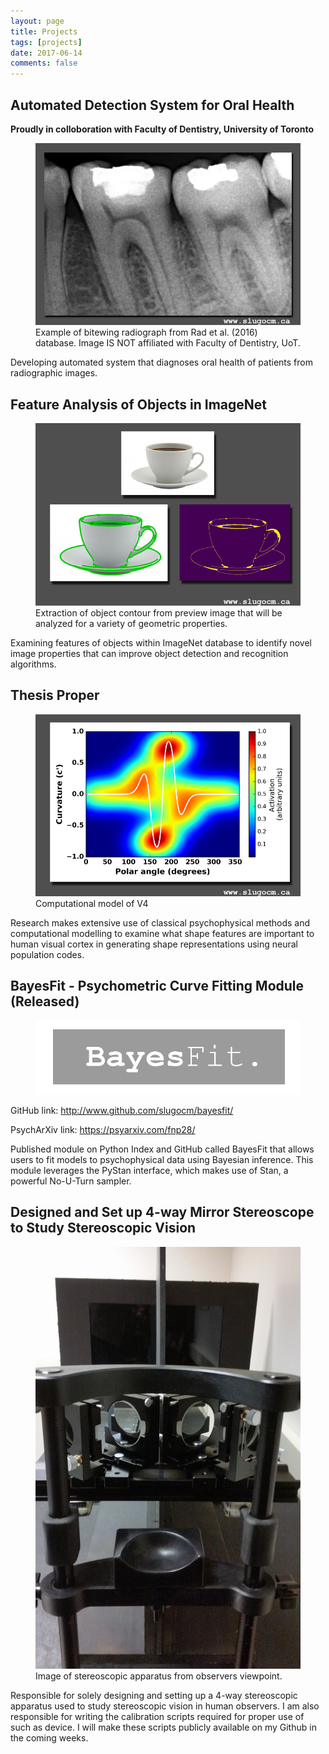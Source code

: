 ```yaml
---
layout: page
title: Projects
tags: [projects]
date: 2017-06-14
comments: false
---
```


## Automated Detection System for Oral Health 
**Proudly in colloboration with Faculty of Dentistry, University of Toronto**

<figure>
    <a href="/assets/img/project_tooth.png"><img src="/assets/img/project_tooth.png"></a>
    <figcaption>Example of bitewing radiograph from Rad et al. (2016) database. Image IS NOT affiliated with Faculty of Dentistry, UoT.</figcaption>
</figure>

Developing automated system that diagnoses oral health of patients from radiographic images. 


## Feature Analysis of Objects in ImageNet

<figure>
    <a href="/assets/img/project_natural_images.png"><img src="/assets/img/project_natural_images.png"></a>
    <figcaption>Extraction of object contour from preview image that will be analyzed for a variety of geometric properties.</figcaption>
</figure>

Examining features of objects within ImageNet database to identify novel image properties that can improve object detection and recognition algorithms.   


## Thesis Proper 

<figure>
    <a href="/assets/img/project_neural_model.png"><img src="/assets/img/project_neural_model.png"></a>
    <figcaption>Computational model of V4</figcaption>
</figure>

Research makes extensive use of classical psychophysical methods and computational modelling to examine what shape features are important to human visual cortex in generating shape representations using neural population codes.


## BayesFit - Psychometric Curve Fitting Module (Released)


<figure>
    <a href="/assets/img/bayesfit.png"><img src="/assets/img/bayesfit.png"></a>
</figure>

GitHub link: <http://www.github.com/slugocm/bayesfit/>

PsychArXiv link: <https://psyarxiv.com/fnp28/>

Published module on Python Index and GitHub called BayesFit that allows users to fit models to psychophysical data using Bayesian inference.  This module leverages the PyStan interface, which makes use of Stan, a powerful No-U-Turn sampler.  


## Designed and Set up 4-way Mirror Stereoscope to Study Stereoscopic Vision

<figure>
    <a href="/assets/img/stereoscope.png"><img src="/assets/img/stereoscope.png"></a>
    <figcaption>Image of stereoscopic apparatus from observers viewpoint.</figcaption>
</figure>

Responsible for solely designing and setting up a 4-way stereoscopic apparatus used to study stereoscopic vision in human observers.  I am also responsible for writing the calibration scripts required for proper use of such as device.  I will make these scripts publicly available on my Github in the coming weeks.  




